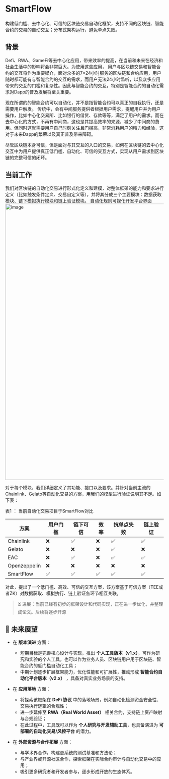 # SmartFlow
构建低门槛、去中心化、可信的区块链交易自动化框架，支持不同的区块链、智能合约的交易的自动交互；分布式架构运行，避免单点失败。

## 背景

Defi、RWA、GameFi等去中心化应用，带来效率的提高，在当前和未来在经济和社会生活中的影响将会非常巨大。为使用这些应用，
用户与区块链交易和智能合约的交互将作为重要媒介，面对众多的7*24小时服务的区块链和合约应用，用户随时都可能有与智能合约的交互的需求，而用户无法24小时监听，以及众多应用带来的交互的门槛和复杂性。因此与智能合约的交互，特别是智能合约的自动化需求对Dapp的普及发展将至关重要。

现在所谓的的智能合约可以自动化，并不是指智能合约可以真正的自我执行，还是需要用户触发。
传统中，会有中间服务提供者根据用户需求，提醒用户并为用户操作，比如中心化交易所、比如银行的借贷、存款等等，满足了用户的需求。而在去中心化的方式，不再有中间商，这也是其提高效率的来源，减少了中间商的费用。但同时这就需要用户自己时刻关注且门槛高，非常消耗用户的精力和经验，这对于未来Dapp的繁荣以及真正普及带来障碍。

尽管区块链本身可信，但是面对与其交互的入口的交易，如何在区块链的去中心化交互中为用户提供真正低门槛、自动化、可信的交互方式，实现从用户需求到区块链的完整可信的闭环。

## 当前工作

我们对区块链的自动化交易进行形式化定义和建模，对整体框架的能力和要求进行定义（比如触发条件定义、交易自定义等），并将其分成三个主要模块：数据获取模块、链下模拟执行模块和链上验证模块。
自动化规则可视化开发平台界面
<img width="1728" height="875" alt="image" src="https://github.com/user-attachments/assets/3f1069e8-9f62-4d31-bfb2-85c7e207167f" />



对于每个模块，我们详细定义了其功能、接口以及要求。并针对当前主流的Chainlink、Gelato等自动化交易的方案，用我们的模型进行验证说明其不足。如下表：

表1 ： 当前自动化交易项目于SmartFlow对比

| 方案       | 用户门槛 | 链下可信 | 效率   | 抗单点失败 | 链上验证 |
|------------|----------|----------|--------|------------|----------|
| Chainlink  | ❌       | ✅       | ❌     | ✅         | ✅       |
| Gelato     | ❌       | ❌       | ❌     | ✅         | ❌       |
| EAC        | ❌       | ✅       | ❌     | ✅         | ✅       |
| Openzeppelin | ❌    | ❌       | ❌     | ❌         | ❌       |
| SmartFlow  | ✅       | ✅       | ✅     | ✅         | ✅       |


对此，提出了一个低门槛、高效、可信的交互方案，该方案基于可信方案（TEE或者ZK）对数据获取、模拟执行、链上验证各环节相互关联。

> ⏳ 进展：当前已经有初步的框架设计和代码实现，正在进一步优化，并整理成论文。后续将逐步开源

## 🌟 未来展望

- 在 **版本演进** 方面：  
  - 短期目标是完善核心设计与实现，推出 **个人工具版本（v1.x）**，可作为研究和实验的个人工具，也可以作为业务人员、区块链用户用于区块链、智能合约的低门槛自动化工具；  
  - 中期计划逐步扩展框架能力，优化性能和可扩展性，推动形成 **智能合约自动化平台版本（v2.x）** ，具备对真实业务场景的支持。  

- 在 **应用落地** 方面：  
  - 将探索该框架在 **DeFi 协议** 中的落地场景，例如自动化检测资金安全性、交易执行逻辑的合规性；  
  - 进一步延伸至 **RWA（Real World Asset）** 相关合约，支持链上资产映射与合规验证；  
  - 在此过程中，工具既可以作为 **个人研究与开发辅助工具**，也具备演进为 **可部署的自动化交易/风控平台** 的潜力。  

- 在 **外部资源与合作拓展** 方面：  
  - 与学术界合作，构建更系统的测试基准和方法论；  
  - 与产业界或开源社区合作，探索框架在实际合约审计与自动化交易中的应用；  
  - 吸引更多研究者和开发者参与，逐步形成开放的生态体系。
